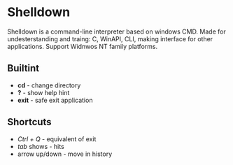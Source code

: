 # Shelldown

Shelldown is a command-line interpreter based on windows CMD. Made for undesterstanding and traing: C, WinAPI, CLI, making interface for other applications.
Support Widnwos NT family platforms.

## Builtint

- __cd__ - change directory
- __?__ - show help hint
- __exit__ - safe exit application
  
## Shortcuts

- _Ctrl + Q_ - equivalent of exit  
- _tab_ shows - hits
- arrow up/down - move in history
